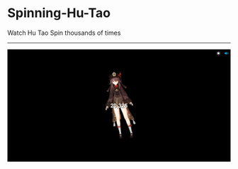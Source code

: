 # Spinning-Hu-Tao
Watch Hu Tao Spin thousands of times

---
![Showcase](https://github.com/CDavidSV/Spinning-Hu-Tao/blob/main/src/assets/images/showcase.jpg)
